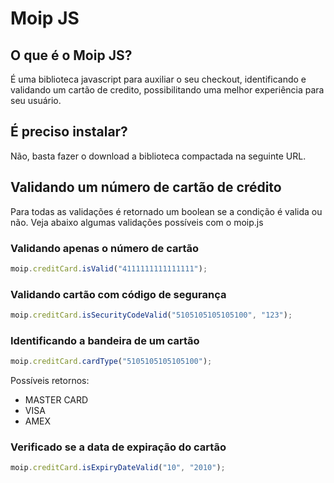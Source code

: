# Moip JS

## O que é o Moip JS?

É uma biblioteca javascript para auxiliar o seu checkout, identificando e validando um cartão de credito, possibilitando uma melhor experiência para seu usuário.

## É preciso instalar?
Não, basta fazer o download a biblioteca compactada na seguinte URL.

## Validando um número de cartão de crédito

Para todas as validações é retornado um boolean se a condição é valida ou não. Veja abaixo algumas validações possíveis com o moip.js

### Validando apenas o número de cartão
``` javascript
moip.creditCard.isValid("4111111111111111");
```

### Validando cartão com código de segurança
``` javascript
moip.creditCard.isSecurityCodeValid("5105105105105100", "123");
```

### Identificando a bandeira de um cartão
``` javascript 
moip.creditCard.cardType("5105105105105100");
```
Possíveis retornos:
 * MASTER CARD
 * VISA
 * AMEX

### Verificado se a data de expiração do cartão
``` javascript
moip.creditCard.isExpiryDateValid("10", "2010");
```
